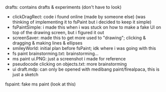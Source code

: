 drafts: contains drafts & experiments (don't have to look)  
* clickDragRect: code i found online (made by someone else) (was thinking of implementing it to fsPaint but i decided to keep it simple)
* fsPaintSimple: i made this when i was stuck on how to make a fake UI on top of the drawing screen, but i figured it out
* screenSaver: made this to get more used to "drawing"; clicking & dragging & making lines & ellipses
* smileyWorld: initial plan before fsPaint; idk where i was going with this
* fs paint brainstorming.txt: brainstorming...
* ms paint ui.PNG: just a screenshot i made for reference
* pseudocode clicking on objects.txt: more brainstorming
* ui draft.mdp: can only be opened with medibang paint/firealpaca, this is just a sketch

fspaint: fake ms paint (look at this)
